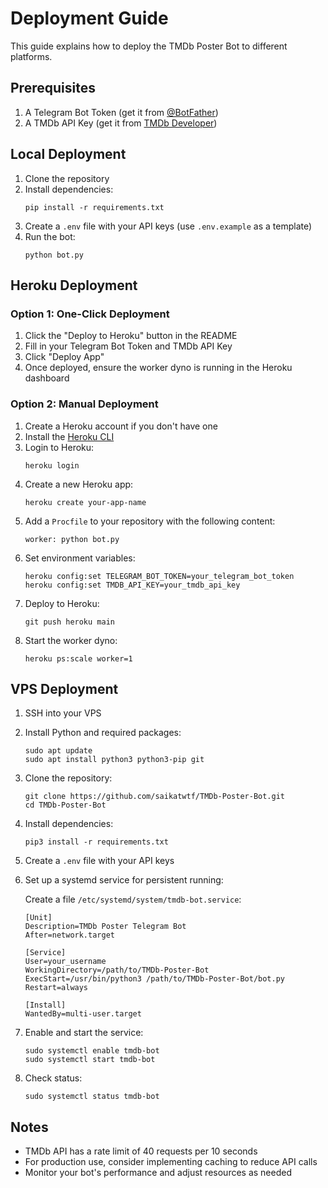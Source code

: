 # Deployment Guide

This guide explains how to deploy the TMDb Poster Bot to different platforms.

## Prerequisites

1. A Telegram Bot Token (get it from [@BotFather](https://t.me/BotFather))
2. A TMDb API Key (get it from [TMDb Developer](https://www.themoviedb.org/settings/api))

## Local Deployment

1. Clone the repository
2. Install dependencies:
   ```
   pip install -r requirements.txt
   ```
3. Create a `.env` file with your API keys (use `.env.example` as a template)
4. Run the bot:
   ```
   python bot.py
   ```

## Heroku Deployment

### Option 1: One-Click Deployment

1. Click the "Deploy to Heroku" button in the README
2. Fill in your Telegram Bot Token and TMDb API Key
3. Click "Deploy App"
4. Once deployed, ensure the worker dyno is running in the Heroku dashboard

### Option 2: Manual Deployment

1. Create a Heroku account if you don't have one
2. Install the [Heroku CLI](https://devcenter.heroku.com/articles/heroku-cli)
3. Login to Heroku:
   ```
   heroku login
   ```
4. Create a new Heroku app:
   ```
   heroku create your-app-name
   ```
5. Add a `Procfile` to your repository with the following content:
   ```
   worker: python bot.py
   ```
6. Set environment variables:
   ```
   heroku config:set TELEGRAM_BOT_TOKEN=your_telegram_bot_token
   heroku config:set TMDB_API_KEY=your_tmdb_api_key
   ```
7. Deploy to Heroku:
   ```
   git push heroku main
   ```
8. Start the worker dyno:
   ```
   heroku ps:scale worker=1
   ```

## VPS Deployment

1. SSH into your VPS
2. Install Python and required packages:
   ```
   sudo apt update
   sudo apt install python3 python3-pip git
   ```
3. Clone the repository:
   ```
   git clone https://github.com/saikatwtf/TMDb-Poster-Bot.git
   cd TMDb-Poster-Bot
   ```
4. Install dependencies:
   ```
   pip3 install -r requirements.txt
   ```
5. Create a `.env` file with your API keys
6. Set up a systemd service for persistent running:
   
   Create a file `/etc/systemd/system/tmdb-bot.service`:
   ```
   [Unit]
   Description=TMDb Poster Telegram Bot
   After=network.target

   [Service]
   User=your_username
   WorkingDirectory=/path/to/TMDb-Poster-Bot
   ExecStart=/usr/bin/python3 /path/to/TMDb-Poster-Bot/bot.py
   Restart=always

   [Install]
   WantedBy=multi-user.target
   ```
7. Enable and start the service:
   ```
   sudo systemctl enable tmdb-bot
   sudo systemctl start tmdb-bot
   ```
8. Check status:
   ```
   sudo systemctl status tmdb-bot
   ```

## Notes

- TMDb API has a rate limit of 40 requests per 10 seconds
- For production use, consider implementing caching to reduce API calls
- Monitor your bot's performance and adjust resources as needed